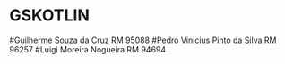# GSKOTLIN

#Guilherme Souza da Cruz RM 95088
#Pedro Vinicius Pinto da Silva RM 96257
#Luigi Moreira Nogueira RM 94694

